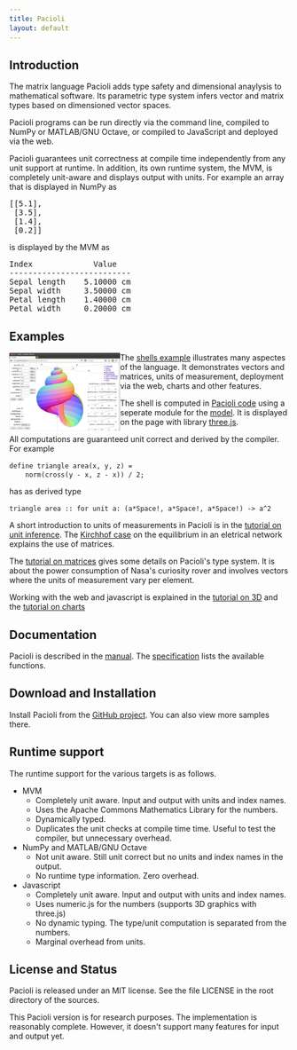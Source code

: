 ```yaml
---
title: Pacioli 
layout: default
---
```



Introduction
------------

The matrix language Pacioli adds type safety and dimensional anaylysis
to mathematical software. Its parametric type system infers vector and
matrix types based on dimensioned vector spaces.

Pacioli programs can be run directly via the command line, compiled to
NumPy or MATLAB/GNU Octave, or compiled to JavaScript and deployed via 
the web. 

Pacioli guarantees unit correctness at compile time independently from
any unit support at runtime. In addition, its own runtime system, the MVM,
is completely unit-aware and displays output with units. For example 
an array that is displayed in NumPy as
<pre>
[[5.1],
 [3.5],
 [1.4],
 [0.2]]
</pre>
is displayed by the MVM as
<pre>
Index             Value
--------------------------
Sepal length    5.10000 cm 
Sepal width     3.50000 cm
Petal length    1.40000 cm
Petal width     0.20000 cm
</pre>


Examples
--------

[<img src="shells.png"
      alt="Snapshot of a shell model"
      title="The Shells Case"
      align="left"
      width="200px">][shells] 
      
The [shells example][shells] illustrates many aspectes of the
language. It demonstrates vectors and matrices, units of measurement,
deployment via the web, charts and other features.

The shell is computed in [Pacioli code][prog] using a seperate module
for the [model][proglib]. It is displayed on the page with library
[three.js][three].

All computations are guaranteed unit correct and derived by the
compiler. For example

    define triangle area(x, y, z) =
        norm(cross(y - x, z - x)) / 2;

has as derived type

    triangle area :: for unit a: (a*Space!, a*Space!, a*Space!) -> a^2

A short introduction to units of measurements in Pacioli is in the
[tutorial on unit inference][inference].  The [Kirchhof
case][kirchhof] on the equilibrium in an eletrical network explains
the use of matrices.

The [tutorial on matrices][matrices] gives some details on Pacioli's
type system. It is about the power consumption of Nasa's curiosity
rover and involves vectors where the units of measurement vary per
element.

Working with the web and javascript is explained in the [tutorial on
3D][space] and the [tutorial on charts][charts]

[shells]: shells
[three]: http://threejs.org/
[prog]: https://raw.githubusercontent.com/pgriffel/pacioli/master/samples/shells/shells.pacioli
[proglib]: https://raw.githubusercontent.com/pgriffel/pacioli/master/samples/shells/model.pacioli
[inference]: unit-inference.html
[matrices]: matrices.html
[kirchhof]: kirchhof.html
[space]: space.html
[charts]: charts.html


Documentation
-------------

Pacioli is described in the [manual](manual.html). The
[specification](specification.html) lists the available functions.


Download and Installation
-------------------------

Install Pacioli from the [GitHub project][home]. You can also view
more samples there.

[home]: https://github.com/pgriffel/pacioli


Runtime support
---------------

The runtime support for the various targets is as follows.

<ul>
  <li>MVM
    <ul>
      <li>Completely unit aware. Input and output with units and index names.</li>
      <li>Uses the Apache Commons Mathematics Library for the numbers.</li>
      <li>Dynamically typed.</li>
      <li>Duplicates the unit checks at compile time time. Useful to test
          the compiler, but unnecessary overhead.</li>
    </ul>
  </li>
  <li>NumPy and MATLAB/GNU Octave
    <ul>
      <li>Not unit aware. Still unit correct but no units and index names in
          the output.</li>
      <li>No runtime type information. Zero overhead.</li>
    </ul>
  </li>      
  <li>Javascript
    <ul>
      <li>Completely unit aware. Input and output with units and index names.</li>
      <li>Uses numeric.js for the numbers (supports 3D graphics with three.js)</li>
      <li>No dynamic typing. The type/unit computation is separated from the
    numbers.</li>
      <li> Marginal overhead from units.</li>
    </ul>
  </li>
</ul>


License and Status
------------------

Pacioli is released under an MIT license. See the file LICENSE in the
root directory of the sources.

This Pacioli version is for research purposes. The implementation is
reasonably complete. However, it doesn't support many features for
input and output yet.
